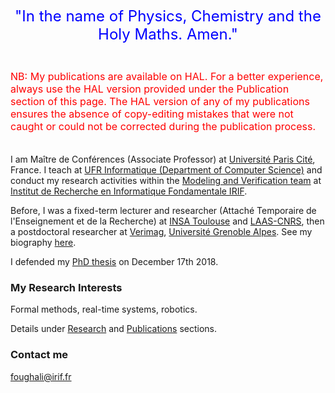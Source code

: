 <font size="5" color="blue"><center> "In the name of Physics, Chemistry and the Holy Maths. Amen." <br><br></center></font>


<font size="3" color="red"> NB: My publications are available on HAL. For a better experience, always use the HAL version provided under the Publication section of this page. The HAL version of any of my publications ensures the absence of copy-editing mistakes that were not caught or could not be corrected during the publication process.  <br><br></font>


I am Maître de Conférences (Associate Professor) at [Université Paris Cité](https://u-paris.fr/en/), France. I teach at [UFR Informatique (Department of Computer Science)](http://www.informatique.univ-paris-diderot.fr/ufr/presentation_ufr) and conduct my research activities within the [Modeling and Verification team](https://www.irif.fr/en/equipes/verif/index) at [Institut de Recherche en Informatique Fondamentale IRIF](https://www.irif.fr/index).

Before, I was a fixed-term lecturer and researcher (Attaché Temporaire de l'Enseignement et de la Recherche) at [INSA Toulouse](http://www.insa-toulouse.fr/en/index.html) and [LAAS-CNRS](https://www.laas.fr/public/en), then a postdoctoral researcher at [Verimag](https://www.verimag.fr), [Université Grenoble Alpes](https://www.univ-grenoble-alpes.fr/english/). See my biography [here](https://mo-f.github.io/Mo-F/Biography/).

I defended my [PhD thesis](https://www.dropbox.com/s/25wv00vx28394yd/paper.pdf?dl=0) on December 17th 2018.

### My Research Interests

Formal methods, real-time systems, robotics. 

Details under [Research](https://mo-f.github.io/Mo-F/Research/) and [Publications](https://mo-f.github.io/Mo-F/Publications/) sections.
 

### Contact me

foughali@irif.fr
